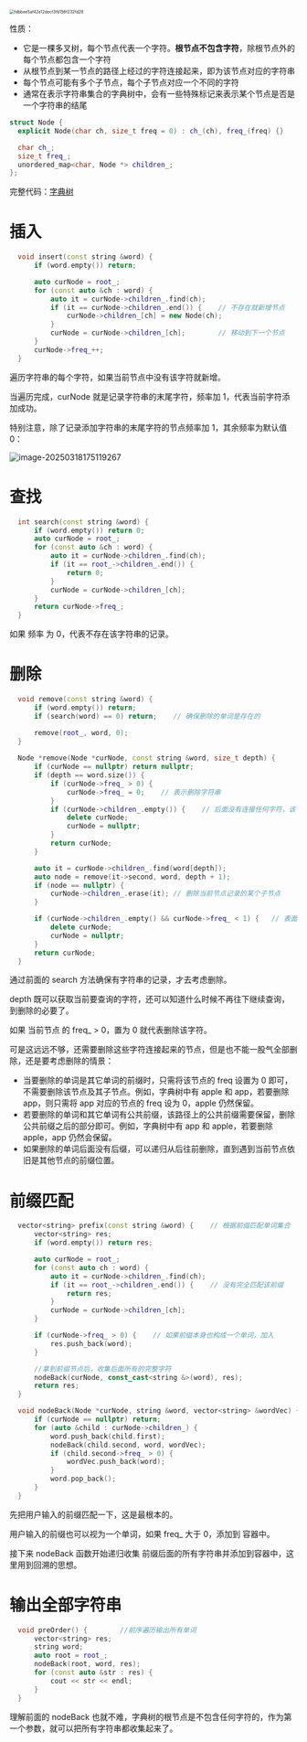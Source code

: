 <img src="字典树.assets/fdbbee5af42e12decf3fb156f232fd28.png" alt="fdbbee5af42e12decf3fb156f232fd28" style="zoom:50%;" />

性质：

- 它是一棵多叉树，每个节点代表一个字符。**根节点不包含字符**，除根节点外的每个节点都包含一个字符
- 从根节点到某一节点的路径上经过的字符连接起来，即为该节点对应的字符串
- 每个节点可能有多个子节点，每个子节点对应一个不同的字符
- 通常在表示字符串集合的字典树中，会有一些特殊标记来表示某个节点是否是一个字符串的结尾

```c++
struct Node {
  explicit Node(char ch, size_t freq = 0) : ch_(ch), freq_(freq) {}

  char ch_;
  size_t freq_;
  unordered_map<char, Node *> children_;
};
```

完整代码：[字典树](https://github.com/xiaoyangst/Code/tree/master/%E6%95%B0%E6%8D%AE%E7%BB%93%E6%9E%84/%E5%AD%97%E5%85%B8%E6%A0%91/TrieTree)

# 插入

```c++
  void insert(const string &word) {
	  if (word.empty()) return;

	  auto curNode = root_;
	  for (const auto &ch : word) {
		  auto it = curNode->children_.find(ch);
		  if (it == curNode->children_.end()) {    // 不存在就新增节点
			  curNode->children_[ch] = new Node(ch);
		  }
		  curNode = curNode->children_[ch];        // 移动到下一个节点
	  }
	  curNode->freq_++;
  }
```

遍历字符串的每个字符，如果当前节点中没有该字符就新增。

当遍历完成，curNode 就是记录字符串的末尾字符，频率加 1，代表当前字符添加成功。

特别注意，除了记录添加字符串的末尾字符的节点频率加 1，其余频率为默认值 0：

![image-20250318175119267](字典树.assets/image-20250318175119267.png)

# 查找

```c++
  int search(const string &word) {
	  if (word.empty()) return 0;
	  auto curNode = root_;
	  for (const auto &ch : word) {
		  auto it = curNode->children_.find(ch);
		  if (it == root_->children_.end()) {
			  return 0;
		  }
		  curNode = curNode->children_[ch];
	  }
	  return curNode->freq_;
  }
```

如果 频率 为 0，代表不存在该字符串的记录。

# 删除

```c++
  void remove(const string &word) {
	  if (word.empty()) return;
	  if (search(word) == 0) return;    // 确保删除的单词是存在的

	  remove(root_, word, 0);
  }
  
  Node *remove(Node *curNode, const string &word, size_t depth) {
	  if (curNode == nullptr) return nullptr;
	  if (depth == word.size()) {
		  if (curNode->freq_ > 0) {
			  curNode->freq_ = 0;    // 表示删除字符串
		  }
		  if (curNode->children_.empty()) {    // 后面没有连接任何字符，该节点可以移除了
			  delete curNode;
			  curNode = nullptr;
		  }
		  return curNode;
	  }

	  auto it = curNode->children_.find(word[depth]);
	  auto node = remove(it->second, word, depth + 1);
	  if (node == nullptr) {
		  curNode->children_.erase(it);	// 删除当前节点记录的某个子节点
	  }

	  if (curNode->children_.empty() && curNode->freq_ < 1) {	// 表面当前节点没有存在的必要，可删除了
		  delete curNode;
		  curNode = nullptr;
	  }
	  return curNode;
  }
```

通过前面的 search 方法确保有字符串的记录，才去考虑删除。

depth 既可以获取当前要查询的字符，还可以知道什么时候不再往下继续查询，到删除的必要了。

如果 当前节点 的 freq_ > 0，置为 0 就代表删除该字符。

可是这远远不够，还需要删除这些字符连接起来的节点，但是也不能一股气全部删除，还是要考虑删除的情景：

- 当要删除的单词是其它单词的前缀时，只需将该节点的 freq 设置为 0 即可，不需要删除该节点及其子节点。例如，字典树中有 apple 和 app，若要删除 app，则只需将 app 对应的节点的 freq 设为 0，apple 仍然保留。 
- 若要删除的单词和其它单词有公共前缀，该路径上的公共前缀需要保留，删除公共前缀之后的部分即可。例如，字典树中有 app 和 apple，若要删除 apple，app 仍然会保留。
- 如果删除的单词后面没有后缀，可以递归从后往前删除，直到遇到当前节点依旧是其他节点的前缀位置。

# 前缀匹配

```c++
  vector<string> prefix(const string &word) {    // 根据前缀匹配单词集合
	  vector<string> res;
	  if (word.empty()) return res;

	  auto curNode = root_;
	  for (const auto ch : word) {
		  auto it = curNode->children_.find(ch);
		  if (it == root_->children_.end()) {    // 没有完全匹配该前缀
			  return res;
		  }
		  curNode = curNode->children_[ch];
	  }

	  if (curNode->freq_ > 0) {    // 如果前缀本身也构成一个单词，加入
		  res.push_back(word);
	  }

	  //拿到前缀节点后，收集后面所有的完整字符
	  nodeBack(curNode, const_cast<string &>(word), res);
	  return res;
  }

  void nodeBack(Node *curNode, string &word, vector<string> &wordVec) {
	  if (curNode == nullptr) return;
	  for (auto &child : curNode->children_) {
		  word.push_back(child.first);
		  nodeBack(child.second, word, wordVec);
		  if (child.second->freq_ > 0) {
			  wordVec.push_back(word);
		  }
		  word.pop_back();
	  }
  }
```

先把用户输入的前缀匹配一下，这是最根本的。

用户输入的前缀也可以视为一个单词，如果 freq_ 大于 0，添加到 容器中。

接下来 nodeBack 函数开始递归收集 前缀后面的所有字符串并添加到容器中，这里用到回溯的思想。

# 输出全部字符串

```c++
  void preOrder() {        //前序遍历输出所有单词
	  vector<string> res;
	  string word;
	  auto root = root_;
	  nodeBack(root, word, res);
	  for (const auto &str : res) {
		  cout << str << endl;
	  }
  }
```

理解前面的 nodeBack 也就不难，字典树的根节点是不包含任何字符的，作为第一个参数，就可以把所有字符串都收集起来了。